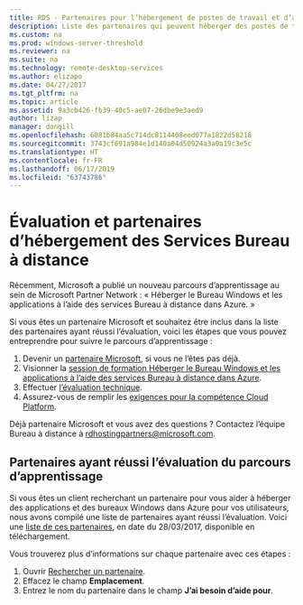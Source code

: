 ```yaml
---
title: RDS - Partenaires pour l’hébergement de postes de travail et d’applications
description: Liste des partenaires qui peuvent héberger des postes de travail et des applications à l’aide de RDS.
ms.custom: na
ms.prod: windows-server-threshold
ms.reviewer: na
ms.suite: na
ms.technology: remote-desktop-services
ms.author: elizapo
ms.date: 04/27/2017
ms.tgt_pltfrm: na
ms.topic: article
ms.assetid: 9a3cb426-fb39-40c5-ae07-26dbe9e3aed9
author: lizap
manager: dongill
ms.openlocfilehash: 6081b84aa5c714dc8114408eed077a1822d58218
ms.sourcegitcommit: 3743cf691a984e1d140a04d50924a3a0a19c3e5c
ms.translationtype: HT
ms.contentlocale: fr-FR
ms.lasthandoff: 06/17/2019
ms.locfileid: "63743786"
---
```

# <a name="remote-desktop-services-hosting-partners-and-assessment"></a>Évaluation et partenaires d’hébergement des Services Bureau à distance

Récemment, Microsoft a publié un nouveau parcours d’apprentissage au sein de Microsoft Partner Network : « Héberger le Bureau Windows et les applications à l’aide des services Bureau à distance dans Azure. »

Si vous êtes un partenaire Microsoft et souhaitez être inclus dans la liste des partenaires ayant réussi l’évaluation, voici les étapes que vous pouvez entreprendre pour suivre le parcours d’apprentissage :

1. Devenir un [partenaire Microsoft](https://partner.microsoft.com/), si vous ne l’êtes pas déjà.
2. Visionner la [session de formation Héberger le Bureau Windows et les applications à l’aide des services Bureau à distance dans Azure](https://mspartnerlp.partner.microsoft.com/LearningPath/LearningPath/DLPaths?trackId=2915&rowId=3603).
3. Effectuer [l’évaluation technique](https://mspartnerlp.partner.microsoft.com/LearningPath/LearningPath/DLPaths?trackId=1660&rowId=2220&trackPathId=9871).
4. Assurez-vous de remplir les [exigences pour la compétence Cloud Platform](https://partner.microsoft.com/en-us/membership/cloud-platform-competency).

Déjà partenaire Microsoft et vous avez des questions ? Contactez l’équipe Bureau à distance à <rdhostingpartners@microsoft.com>.  


## <a name="partners-who-have-passed-the-learning-path-assessment"></a>Partenaires ayant réussi l’évaluation du parcours d’apprentissage 

Si vous êtes un client recherchant un partenaire pour vous aider à héberger des applications et des bureaux Windows dans Azure pour vos utilisateurs, nous avons compilé une liste de partenaires ayant réussi l’évaluation. Voici une [liste de ces partenaires](https://github.com/MicrosoftDocs/windowsserverdocs/blob/master/WindowsServerDocs/remote/remote-desktop-services/RDS-Hosting-Partners.pdf), en date du 28/03/2017, disponible en téléchargement.

Vous trouverez plus d’informations sur chaque partenaire avec ces étapes :

1. Ouvrir [Rechercher un partenaire](https://partnercenter.microsoft.com/pcv/search).
2. Effacez le champ **Emplacement**.
3. Entrez le nom du partenaire dans le champ **J’ai besoin d’aide pour**.
